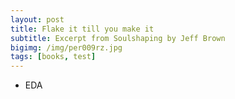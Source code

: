 ```yaml
---
layout: post
title: Flake it till you make it
subtitle: Excerpt from Soulshaping by Jeff Brown
bigimg: /img/per009rz.jpg
tags: [books, test]
---
```


- EDA
